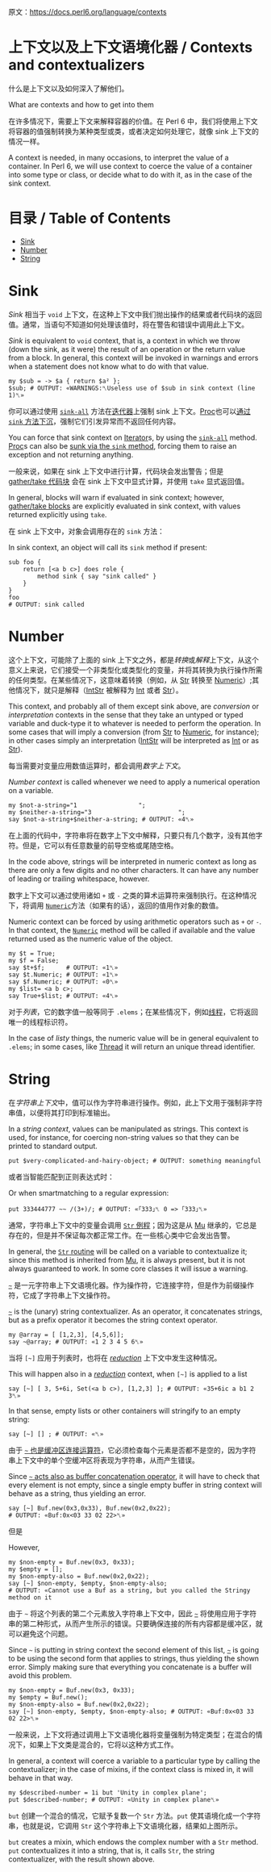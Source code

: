 原文：https://docs.perl6.org/language/contexts

# 上下文以及上下文语境化器 / Contexts and contextualizers

什么是上下文以及如何深入了解他们。

What are contexts and how to get into them

在许多情况下，需要上下文来解释容器的价值。在 Perl 6 中，我们将使用上下文将容器的值强制转换为某种类型或类，或者决定如何处理它，就像 sink 上下文的情况一样。

A context is needed, in many occasions, to interpret the value of a container. In Perl 6, we will use context to coerce the value of a container into some type or class, or decide what to do with it, as in the case of the sink context.

# 目录 / Table of Contents

<!-- MarkdownTOC -->

- [Sink](#sink)
- [Number](#number)
- [String](#string)

<!-- /MarkdownTOC -->


<a id="sink"></a>
# Sink

*Sink* 相当于 `void` 上下文，在这种上下文中我们抛出操作的结果或者代码块的返回值。通常，当语句不知道如何处理该值时，将在警告和错误中调用此上下文。

*Sink* is equivalent to `void` context, that is, a context in which we throw (down the sink, as it were) the result of an operation or the return value from a block. In general, this context will be invoked in warnings and errors when a statement does not know what to do with that value.

```Perl6
my $sub = -> $a { return $a² };
$sub; # OUTPUT: «WARNINGS:␤Useless use of $sub in sink context (line 1)␤» 
```

你可以通过使用 [`sink-all`](https://docs.perl6.org/routine/sink-all) 方法在[迭代器](https://docs.perl6.org/type/Iterator)上强制 sink 上下文。[Proc](https://docs.perl6.org/type/Proc)也可以[通过 `sink` 方法下沉](https://docs.perl6.org/type/Proc#method_sink)，强制它们引发异常而不返回任何内容。

You can force that sink context on [Iterator](https://docs.perl6.org/type/Iterator)s, by using the [`sink-all`](https://docs.perl6.org/routine/sink-all) method. [Proc](https://docs.perl6.org/type/Proc)s can also be [sunk via the `sink` method](https://docs.perl6.org/type/Proc#method_sink), forcing them to raise an exception and not returning anything.

一般来说，如果在 sink 上下文中进行计算，代码块会发出警告；但是 [gather/take 代码块](https://docs.perl6.org/language/control#Flow%2529_gather_take) 会在 sink 上下文中显式计算，并使用 `take` 显式返回值。

In general, blocks will warn if evaluated in sink context; however, [gather/take blocks](https://docs.perl6.org/language/control#Flow%2529_gather_take) are explicitly evaluated in sink context, with values returned explicitly using `take`.

在 sink 上下文中，对象会调用存在的 `sink` 方法：

In sink context, an object will call its `sink` method if present:

```Perl6
sub foo {
    return [<a b c>] does role {
        method sink { say "sink called" }
    }
}
foo
# OUTPUT: sink called 
```

<a id="number"></a>
# Number

这个上下文，可能除了上面的 sink 上下文之外，都是*转换*或*解释*上下文，从这个意义上来说，它们接受一个非类型化或类型化的变量，并将其转换为执行操作所需的任何类型。在某些情况下，这意味着转换（例如，从 [Str](https://docs.perl6.org/type/Str) 转换至 [Numeric](https://docs.perl6.org/type/Numeric)）;其他情况下，就只是解释（[IntStr](https://docs.perl6.org/type/IntStr) 被解释为 [Int](https://docs.perl6.org/type/Int) 或者 [Str](https://docs.perl6.org/type/Str)）。

This context, and probably all of them except sink above, are *conversion* or *interpretation* contexts in the sense that they take an untyped or typed variable and duck-type it to whatever is needed to perform the operation. In some cases that will imply a conversion (from [Str](https://docs.perl6.org/type/Str) to [Numeric](https://docs.perl6.org/type/Numeric), for instance); in other cases simply an interpretation ([IntStr](https://docs.perl6.org/type/IntStr) will be interpreted as [Int](https://docs.perl6.org/type/Int) or as [Str](https://docs.perl6.org/type/Str)).

每当需要对变量应用数值运算时，都会调用*数字上下文*。

*Number context* is called whenever we need to apply a numerical operation on a variable.

```Perl6
my $not-a-string="1                 ";
my $neither-a-string="3                        ";
say $not-a-string+$neither-a-string; # OUTPUT: «4␤» 
```

在上面的代码中，字符串将在数字上下文中解释，只要只有几个数字，没有其他字符。但是，它可以有任意数量的前导空格或尾随空格。

In the code above, strings will be interpreted in numeric context as long as there are only a few digits and no other characters. It can have any number of leading or trailing whitespace, however.

数字上下文可以通过使用诸如 `+` 或 `-` 之类的算术运算符来强制执行。在这种情况下，将调用 [`Numeric`](https://docs.perl6.org/routine/Numeric)方法（如果有的话），返回的值用作对象的数值。

Numeric context can be forced by using arithmetic operators such as `+` or `-`. In that context, the [`Numeric`](https://docs.perl6.org/routine/Numeric) method will be called if available and the value returned used as the numeric value of the object.

```Perl6
my $t = True;
my $f = False;
say $t+$f;      # OUTPUT: «1␤» 
say $t.Numeric; # OUTPUT: «1␤» 
say $f.Numeric; # OUTPUT: «0␤» 
my $list= <a b c>;
say True+$list; # OUTPUT: «4␤» 
```

对于*列表*，它的数字值一般等同于 `.elems`；在某些情况下，例如[线程](https://docs.perl6.org/routine/Numeric#%28Thread%29_method_Numeric)，它将返回唯一的线程标识符。

In the case of *listy* things, the numeric value will be in general equivalent to `.elems`; in some cases, like [Thread](https://docs.perl6.org/routine/Numeric#%28Thread%29_method_Numeric) it will return an unique thread identifier.

<a id="string"></a>
# String

在*字符串上下文*中，值可以作为字符串进行操作。例如，此上下文用于强制非字符串值，以便将其打印到标准输出。

In a *string context*, values can be manipulated as strings. This context is used, for instance, for coercing non-string values so that they can be printed to standard output.

```Perl6
put $very-complicated-and-hairy-object; # OUTPUT: something meaningful 
```

或者当智能匹配到正则表达式时：

Or when smartmatching to a regular expression:

```Perl6
put 333444777 ~~ /(3+)/; # OUTPUT: «｢333｣␤ 0 => ｢333｣␤» 
```

通常，字符串上下文中的变量会调用 [`Str` 例程](https://docs.perl6.org/routine/Str)；因为这是从 [Mu](https://docs.perl6.org/type/Mu) 继承的，它总是存在的，但是并不保证每次都正常工作。在一些核心类中它会发出告警。

In general, the [`Str` routine](https://docs.perl6.org/routine/Str) will be called on a variable to contextualize it; since this method is inherited from [Mu](https://docs.perl6.org/type/Mu), it is always present, but it is not always guaranteed to work. In some core classes it will issue a warning.

[`~`](https://docs.perl6.org/routine/~) 是一元字符串上下文语境化器。作为操作符，它连接字符，但是作为前缀操作符，它成了字符串上下文操作符。

[`~`](https://docs.perl6.org/routine/~) is the (unary) string contextualizer. As an operator, it concatenates strings, but as a prefix operator it becomes the string context operator.

```Perl6
my @array = [ [1,2,3], [4,5,6]];
say ~@array; # OUTPUT: «1 2 3 4 5 6␤» 
```

当将 `[~]` 应用于列表时，也将在 [*reduction*](https://docs.perl6.org/language/operators#Reduction_operators) 上下文中发生这种情况。

This will happen also in a [*reduction*](https://docs.perl6.org/language/operators#Reduction_operators) context, when `[~]` is applied to a list

```Perl6
say [~] [ 3, 5+6i, Set(<a b c>), [1,2,3] ]; # OUTPUT: «35+6ic a b1 2 3␤» 
```

In that sense, empty lists or other containers will stringify to an empty string:

```Perl6
say [~] [] ; # OUTPUT: «␤» 
```

由于 [`~` 也是缓冲区连接运算符](https://docs.perl6.org/routine/~#%28Operators%29_infix_~)，它必须检查每个元素是否都不是空的，因为字符串上下文中的单个空缓冲区将表现为字符串，从而产生错误。

Since [`~` acts also as buffer concatenation operator](https://docs.perl6.org/routine/~#%28Operators%29_infix_~), it will have to check that every element is not empty, since a single empty buffer in string context will behave as a string, thus yielding an error.

```Perl6
say [~] Buf.new(0x3,0x33), Buf.new(0x2,0x22);
# OUTPUT: «Buf:0x<03 33 02 22>␤» 
```

但是

However,

```Perl6
my $non-empty = Buf.new(0x3, 0x33);
my $empty = [];
my $non-empty-also = Buf.new(0x2,0x22);
say [~] $non-empty, $empty, $non-empty-also;
# OUTPUT: «Cannot use a Buf as a string, but you called the Stringy method on it 
```

由于 `~` 将这个列表的第二个元素放入字符串上下文中，因此 [`~`](https://docs.perl6.org/routine/~#%28Operators%29_infix_~) 将使用应用于字符串的第二种形式，从而产生所示的错误。只要确保连接的所有内容都是缓冲区，就可以避免这个问题。

Since `~` is putting in string context the second element of this list, [`~`](https://docs.perl6.org/routine/~#%28Operators%29_infix_~) is going to be using the second form that applies to strings, thus yielding the shown error. Simply making sure that everything you concatenate is a buffer will avoid this problem.

```Perl6
my $non-empty = Buf.new(0x3, 0x33);
my $empty = Buf.new();
my $non-empty-also = Buf.new(0x2,0x22);
say [~] $non-empty, $empty, $non-empty-also; # OUTPUT: «Buf:0x<03 33 02 22>␤» 
```

一般来说，上下文将通过调用上下文语境化器将变量强制为特定类型；在混合的情况下，如果上下文类是混合的，它将以这种方式工作。

In general, a context will coerce a variable to a particular type by calling the contextualizer; in the case of mixins, if the context class is mixed in, it will behave in that way.

```Perl6
my $described-number = 1i but 'Unity in complex plane';
put $described-number; # OUTPUT: «Unity in complex plane␤» 
```

`but` 创建一个混合的情况，它赋予复数一个 `Str` 方法。`put` 使其语境化成一个字符串，也就是说，它调用 `Str` 这个字符串上下文语境化器，结果如上图所示。

`but` creates a mixin, which endows the complex number with a `Str` method. `put` contextualizes it into a string, that is, it calls `Str`, the string contextualizer, with the result shown above.
